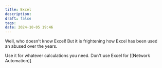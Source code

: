```yaml
---
title: Excel
description: 
draft: false
tags: 
date: 2024-10-05 19:46
---
```

Well, who doesn't know Excel! But it is frightening how Excel has been used an abused over the years.

Use it for whatever calculations you need. Don't use Excel for [[Network Automation]]. 